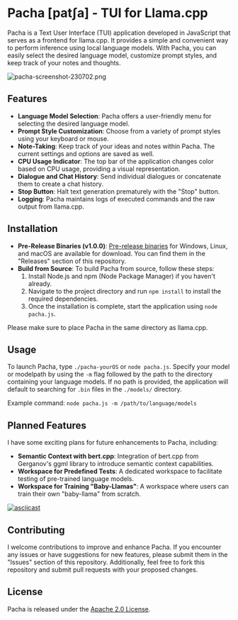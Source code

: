 # Pacha [patʃa] - TUI for Llama.cpp

Pacha is a Text User Interface (TUI) application developed in JavaScript that serves as a frontend for llama.cpp. It provides a simple and convenient way to perform inference using local language models. With Pacha, you can easily select the desired language model, customize prompt styles, and keep track of your notes and thoughts.

![pacha-screenshot-230702.png](https://github.com/mounta11n/Pacha/blob/main/pacha-screenshot-230702.png)



## Features

- **Language Model Selection**: Pacha offers a user-friendly menu for selecting the desired language model.
- **Prompt Style Customization**: Choose from a variety of prompt styles using your keyboard or mouse.
- **Note-Taking**: Keep track of your ideas and notes within Pacha. The current settings and options are saved as well.
- **CPU Usage Indicator**: The top bar of the application changes color based on CPU usage, providing a visual representation.
- **Dialogue and Chat History**: Send individual dialogues or concatenate them to create a chat history.
- **Stop Button**: Halt text generation prematurely with the "Stop" button.
- **Logging**: Pacha maintains logs of executed commands and the raw output from llama.cpp.

## Installation

- **Pre-Release Binaries (v1.0.0)**: [Pre-release binaries](https://github.com/mounta11n/Pacha/releases) for Windows, Linux, and macOS are available for download. You can find them in the "Releases" section of this repository.
- **Build from Source**: To build Pacha from source, follow these steps:
  1. Install Node.js and npm (Node Package Manager) if you haven't already.
  2. Navigate to the project directory and run `npm install` to install the required dependencies.
  3. Once the installation is complete, start the application using `node pacha.js`.

Please make sure to place Pacha in the same directory as llama.cpp.

## Usage

To launch Pacha, type `./pacha-yourOS` or `node pacha.js`.
Specify your model or modelpath by using the `-m` flag followed by the path to the directory containing your language models.
If no path is provided, the application will default to searching for `.bin` files in the `./models/` directory.

Example command: `node pacha.js -m /path/to/language/models`

## Planned Features

I have some exciting plans for future enhancements to Pacha, including:

- **Semantic Context with bert.cpp**: Integration of bert.cpp from Gerganov's ggml library to introduce semantic context capabilities.
- **Workspace for Predefined Tests**: A dedicated workspace to facilitate testing of pre-trained language models.
- **Workspace for Training "Baby-Llamas"**: A workspace where users can train their own "baby-llama" from scratch.


[![asciicast](https://asciinema.org/a/594301.svg)](https://asciinema.org/a/594301)


## Contributing

I welcome contributions to improve and enhance Pacha. If you encounter any issues or have suggestions for new features, please submit them in the "Issues" section of this repository. Additionally, feel free to fork this repository and submit pull requests with your proposed changes.

## License

Pacha is released under the [Apache 2.0 License](https://).
